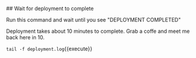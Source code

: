 ## Wait for deployment to complete

Run this command and wait until you see "DEPLOYMENT COMPLETED"

Deployment takes about 10 minutes to complete. Grab a coffe and meet me back here in 10.

`tail -f deployment.log`{{execute}}
